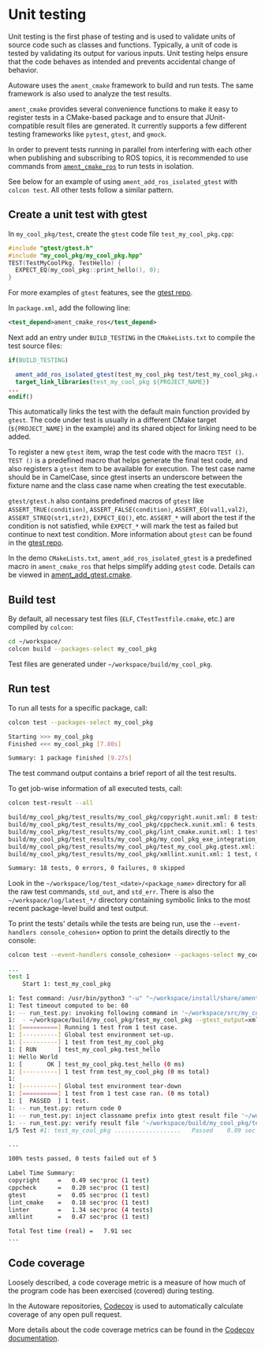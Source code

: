 # Unit testing

Unit testing is the first phase of testing and is used to validate units of source code such as classes and functions.
Typically, a unit of code is tested by validating its output for various inputs.
Unit testing helps ensure that the code behaves as intended and prevents accidental change of behavior.

Autoware uses the `ament_cmake` framework to build and run tests.
The same framework is also used to analyze the test results.

`ament_cmake` provides several convenience functions to make it easy to register tests in a CMake-based package and to ensure that JUnit-compatible result files are generated.
It currently supports a few different testing frameworks like `pytest`, `gtest`, and `gmock`.

In order to prevent tests running in parallel from interfering with each other when publishing and subscribing to ROS topics,
it is recommended to use commands from [`ament_cmake_ros`](https://github.com/ros2/ament_cmake_ros/tree/master/ament_cmake_ros/cmake) to run tests in isolation.

See below for an example of using `ament_add_ros_isolated_gtest` with `colcon test`.
All other tests follow a similar pattern.

## Create a unit test with gtest

In `my_cool_pkg/test`, create the `gtest` code file `test_my_cool_pkg.cpp`:

```cpp
#include "gtest/gtest.h"
#include "my_cool_pkg/my_cool_pkg.hpp"
TEST(TestMyCoolPkg, TestHello) {
  EXPECT_EQ(my_cool_pkg::print_hello(), 0);
}
```

For more examples of `gtest` features, see the [gtest repo](https://github.com/google/googletest).

In `package.xml`, add the following line:

```xml
<test_depend>ament_cmake_ros</test_depend>
```

Next add an entry under `BUILD_TESTING` in the `CMakeLists.txt` to compile the test source files:

```cmake
if(BUILD_TESTING)

  ament_add_ros_isolated_gtest(test_my_cool_pkg test/test_my_cool_pkg.cpp)
  target_link_libraries(test_my_cool_pkg ${PROJECT_NAME})
...
endif()
```

This automatically links the test with the default main function provided by `gtest`.
The code under test is usually in a different CMake target (`${PROJECT_NAME}` in the example) and its shared object for linking need to be added.

To register a new `gtest` item, wrap the test code with the macro `TEST ()`.
`TEST ()` is a predefined macro that helps generate the final test code,
and also registers a `gtest` item to be available for execution.
The test case name should be in CamelCase, since gtest inserts an underscore between the fixture name and the class case name when creating the test executable.

`gtest/gtest.h` also contains predefined macros of `gtest` like `ASSERT_TRUE(condition)`,
`ASSERT_FALSE(condition)`, `ASSERT_EQ(val1,val2)`, `ASSERT_STREQ(str1,str2)`, `EXPECT_EQ()`, etc.
`ASSERT_*` will abort the test if the condition is not satisfied,
while `EXPECT_*` will mark the test as failed but continue to next test condition.
More information about `gtest` can be found in the [gtest repo](https://github.com/google/googletest).

In the demo `CMakeLists.txt`, `ament_add_ros_isolated_gtest` is a predefined macro in `ament_cmake_ros` that helps simplify adding `gtest` code.
Details can be viewed in [ament_add_gtest.cmake](https://github.com/ros2/ament_cmake_ros/tree/master/ament_cmake_ros/cmake).

## Build test

<!-- cspell:ignore Testfile -->

By default, all necessary test files (`ELF`, `CTestTestfile.cmake`, etc.) are compiled by `colcon`:

```bash
cd ~/workspace/
colcon build --packages-select my_cool_pkg
```

Test files are generated under `~/workspace/build/my_cool_pkg`.

## Run test

To run all tests for a specific package, call:

```bash
colcon test --packages-select my_cool_pkg

Starting >>> my_cool_pkg
Finished <<< my_cool_pkg [7.80s]

Summary: 1 package finished [9.27s]
```

The test command output contains a brief report of all the test results.

To get job-wise information of all executed tests, call:

```bash
colcon test-result --all

build/my_cool_pkg/test_results/my_cool_pkg/copyright.xunit.xml: 8 tests, 0 errors, 0 failures, 0 skipped
build/my_cool_pkg/test_results/my_cool_pkg/cppcheck.xunit.xml: 6 tests, 0 errors, 0 failures, 0 skipped
build/my_cool_pkg/test_results/my_cool_pkg/lint_cmake.xunit.xml: 1 test, 0 errors, 0 failures, 0 skipped
build/my_cool_pkg/test_results/my_cool_pkg/my_cool_pkg_exe_integration_test.xunit.xml: 1 test, 0 errors, 0 failures, 0 skipped
build/my_cool_pkg/test_results/my_cool_pkg/test_my_cool_pkg.gtest.xml: 1 test, 0 errors, 0 failures, 0 skipped
build/my_cool_pkg/test_results/my_cool_pkg/xmllint.xunit.xml: 1 test, 0 errors, 0 failures, 0 skipped

Summary: 18 tests, 0 errors, 0 failures, 0 skipped
```

Look in the `~/workspace/log/test_<date>/<package_name>` directory for all the raw test commands, `std_out`, and `std_err`.
There is also the `~/workspace/log/latest_*/` directory containing symbolic links to the most recent package-level build and test output.

To print the tests' details while the tests are being run, use the `--event-handlers console_cohesion+` option to print the details directly to the console:

```bash
colcon test --event-handlers console_cohesion+ --packages-select my_cool_pkg

...
test 1
    Start 1: test_my_cool_pkg

1: Test command: /usr/bin/python3 "-u" "~/workspace/install/share/ament_cmake_test/cmake/run_test.py" "~/workspace/build/my_cool_pkg/test_results/my_cool_pkg/test_my_cool_pkg.gtest.xml" "--package-name" "my_cool_pkg" "--output-file" "~/workspace/build/my_cool_pkg/ament_cmake_gtest/test_my_cool_pkg.txt" "--command" "~/workspace/build/my_cool_pkg/test_my_cool_pkg" "--gtest_output=xml:~/workspace/build/my_cool_pkg/test_results/my_cool_pkg/test_my_cool_pkg.gtest.xml"
1: Test timeout computed to be: 60
1: -- run_test.py: invoking following command in '~/workspace/src/my_cool_pkg':
1:  - ~/workspace/build/my_cool_pkg/test_my_cool_pkg --gtest_output=xml:~/workspace/build/my_cool_pkg/test_results/my_cool_pkg/test_my_cool_pkg.gtest.xml
1: [==========] Running 1 test from 1 test case.
1: [----------] Global test environment set-up.
1: [----------] 1 test from test_my_cool_pkg
1: [ RUN      ] test_my_cool_pkg.test_hello
1: Hello World
1: [       OK ] test_my_cool_pkg.test_hello (0 ms)
1: [----------] 1 test from test_my_cool_pkg (0 ms total)
1:
1: [----------] Global test environment tear-down
1: [==========] 1 test from 1 test case ran. (0 ms total)
1: [  PASSED  ] 1 test.
1: -- run_test.py: return code 0
1: -- run_test.py: inject classname prefix into gtest result file '~/workspace/build/my_cool_pkg/test_results/my_cool_pkg/test_my_cool_pkg.gtest.xml'
1: -- run_test.py: verify result file '~/workspace/build/my_cool_pkg/test_results/my_cool_pkg/test_my_cool_pkg.gtest.xml'
1/5 Test #1: test_my_cool_pkg ...................   Passed    0.09 sec

...

100% tests passed, 0 tests failed out of 5

Label Time Summary:
copyright     =   0.49 sec*proc (1 test)
cppcheck      =   0.20 sec*proc (1 test)
gtest         =   0.05 sec*proc (1 test)
lint_cmake    =   0.18 sec*proc (1 test)
linter        =   1.34 sec*proc (4 tests)
xmllint       =   0.47 sec*proc (1 test)

Total Test time (real) =   7.91 sec
...
```

## Code coverage

Loosely described,
a code coverage metric is a measure of how much of the program code has been exercised (covered) during testing.

In the Autoware repositories, [Codecov](https://app.codecov.io/gh/autowarefoundation/autoware.universe/) is used to automatically calculate coverage of any open pull request.

More details about the code coverage metrics can be found in the [Codecov documentation](https://docs.codecov.com/docs/about-code-coverage).
